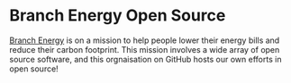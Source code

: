# Branch Energy Open Source

[Branch Energy](https://branchenergy.com/) is on a mission to help people lower their energy
bills and reduce their carbon footprint. This mission involves a wide array of open source software,
and this orgnaisation on GitHub hosts our own efforts in open source!
